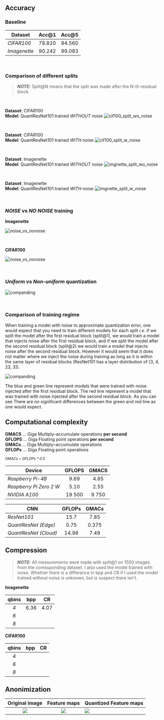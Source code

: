 ## Accuracy

### Baseline
| Dataset      |  Acc@1   |  Acc@5   |
|--------------|:--------:|:--------:|
| *CIFAR100*   |  78.820  |  94.560  |
| *Imagenette* |  90.242  |  99.083  |

<br>

### Comparison of different splits
> **_NOTE:_** Split@N means that the split was made after the N-th residual block.

<br>

**Dataset**: CIFAR100<br>
**Model**: QuantResNet101 trained *WITHOUT* noise
![cif100_split_wo_noise](../results/graphs/cif100_wo_noise.png)

<br>

**Dataset**: CIFAR100<br>
**Model**: QuantResNet101 trained *WITH* noise
![cif100_split_w_noise](../results/graphs/cif100_w_noise.png)

<br>

**Dataset**: Imagenette<br>
**Model**: QuantResNet101 trained *WITHOUT* noise
![imgnette_split_wo_noise](../results/graphs/imgnette_wo_noise.png)

<br>

**Dataset**: Imagenette<br>
**Model**: QuantResNet101 trained *WITH* noise
![imgnette_split_w_noise](../results/graphs/imgnette_w_noise.png)

<br>

### *NOISE* vs *NO NOISE* training

**Imagenette**

![noise_vs_nonoise](../results/graphs/noise_vs_nonoise_imgnette.png)

<br>

**CIFAR100**

![noise_vs_nonoise](../results/graphs/noise_vs_nonoise_cif100.png)

<br>

### *Uniform* vs *Non-uniform* quantization
![companding](../results/graphs/companding_compare.png)

<br>

### Comparison of training regime

When training a model with noise to approximate quantization error, one would expect that you need to train 
different models for each split *i.e.* if we split the model after the first residual block (split@1), we would train
a model that injects noise after the first residual block, and if we split the model after the second residual block
(split@2) we would train a model that injects noise after the second residual block. However it would seem that it
does not matter where we inject the noise during training as long as it is within the same layer of residual blocks 
(ResNet101 has a layer distribution of [3, 4, 23, 3]).

![companding](../results/graphs/training_regime_compare.png)

The blue and green line represent models that were trained with noise injected after the first residual block.
The red line represent a model that was trained with noise injected after the second residual block. As you can see
There are no significant differences between the green and red line as one would expect.

## Computational complexity

**GMACS** ... Giga Multiply–accumulate operations **per second**<br>
**GFLOPS** ... Giga Floating point operations **per second**<br>
**GMACs** ... Giga Multiply–accumulate operations<br>
**GFLOPs** ... Giga Floating point operations<br>


<sub><i>GMACs ~ GFLOPs * 0.5</i></sub>

| Device                  | GFLOPS | GMACS |
|-------------------------|:------:|:-----:|
| *Raspberry Pi-4B*       |  9.69  | 4.85  |
| *Raspberry Pi Zero 2 W* |  5.10  | 2.55  |
| *NVIDIA A100*           | 19 500 | 9 750 |

| CNN                   | GFLOPs |  GMACs  |
|-----------------------|:------:|:-------:|
| *ResNet101*           |  15.7  |  7.85   |
| *QuantResNet (Edge)*  |  0.75  |  0.375  |
| *QuantResNet (Cloud)* | 14.98  |  7.49   |


## Compression

> **_NOTE:_** All measurements were made with split@1 on 1500 images from the coressponding dataset.
> I also used the model trained with noise. Whether there is a difference in bpp and CR if I used the model
> trained without noise is unknown, but is suspect there isn't.

**Imagenette**

| qbins | bpp  |  CR  |
|:-----:|:----:|:----:|
|  *4*  | 6.36 | 4.07 |
|  *6*  |      |      |
|  *8*  |      |      |


**CIFAR100**

| qbins |  bpp  |  CR   |
|:-----:|:-----:|:-----:|
|  *4*  |       |       |
|  *6*  |       |       |
|  *8*  |       |       |

## Anonimization

|         Original image         |           Feature maps            | Quantized Feature maps                           |
|:------------------------------:|:---------------------------------:|--------------------------------------------------|
| ![](../results/anon/image.png) | ![](../results/anon/featmaps.png) | ![](../results/anon/split1/qbins4/qfeatmaps.png) |

